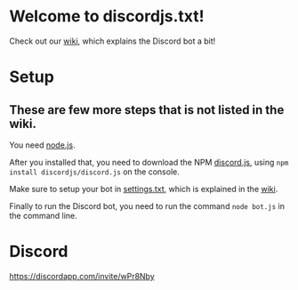 # Welcome to discordjs.txt!
Check out our [wiki](https://github.com/real2two/discordjs.txt/wiki), which explains the Discord bot a bit!

# Setup
## These are few more steps that is not listed in the wiki.
You need [node.js](https://nodejs.org/).

After you installed that, you need to download the NPM [discord.js](https://github.com/discordjs/discord.js/), using `npm install discordjs/discord.js` on the console.

Make sure to setup your bot in [settings.txt](https://github.com/real2two/discordjs.txt/blob/master/settings.json), which is explained in the [wiki](https://github.com/real2two/discordjs.txt/wiki#what-is-settingsjson). 

Finally to run the Discord bot, you need to run the command `node bot.js` in the command line.

# Discord
https://discordapp.com/invite/wPr8Nby
